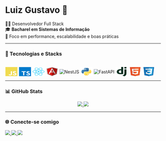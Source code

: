 # Luiz Gustavo 🚀

👨‍💻 Desenvolvedor Full Stack  
🎓 **Bacharel em Sistemas de Informação**  
📍 Foco em performance, escalabilidade e boas práticas  

---

### 🚧 Tecnologias e Stacks

<div style="display: inline_block"><br>
  <img align="center" title="JavaScript" alt="JavaScript" height="30" width="40" src="https://raw.githubusercontent.com/devicons/devicon/master/icons/javascript/javascript-plain.svg">
  <img align="center" title="TypeScript" alt="TypeScript" height="30" width="40" src="https://raw.githubusercontent.com/devicons/devicon/master/icons/typescript/typescript-plain.svg">
  <img align="center" title="React" alt="React" height="30" width="40" src="https://raw.githubusercontent.com/devicons/devicon/master/icons/react/react-original.svg">
  <img align="center" title="Angular" alt="Angular" height="30" width="40" src="https://raw.githubusercontent.com/devicons/devicon/master/icons/angularjs/angularjs-original.svg">
  <img align="center" title="NestJS" alt="NestJS" height="30" width="40" src="https://nestjs.com/img/logo-small.svg">
  <img align="center" title="Python" alt="Python" height="30" width="40" src="https://raw.githubusercontent.com/devicons/devicon/master/icons/python/python-original.svg">
  <img align="center" title="FastAPI" alt="FastAPI" height="30" width="40" src="https://cdn.jsdelivr.net/gh/devicons/devicon/icons/fastapi/fastapi-original.svg">
  <img align="center" title="Django" alt="Django" height="30" width="40" src="https://raw.githubusercontent.com/devicons/devicon/master/icons/django/django-plain.svg">
  <img align="center" title="HTML5" alt="HTML5" height="30" width="40" src="https://raw.githubusercontent.com/devicons/devicon/master/icons/html5/html5-original.svg">
  <img align="center" title="CSS3" alt="CSS3" height="30" width="40" src="https://raw.githubusercontent.com/devicons/devicon/master/icons/css3/css3-original.svg">
</div>

---

### 📊 GitHub Stats

<div align="center">
  <a href="https://github.com/limahgustavo">
    <img height="180em" src="[https://github-readme-stats.vercel.app/api?username=limahgustavo&show_icons=true&theme=dark&include_all_commits=true&count_private=true](https://github-readme-stats-limahgustavo.vercel.app/api?username=limahgustavo&show_icons=true&theme=dark&count_private=true
)"/>
    <img height="180em" src="https://github-readme-stats.vercel.app/api/top-langs/?username=limahgustavo&layout=compact&langs_count=7&theme=dark"/>
  </a>
</div>

---

### 🌐 Conecte-se comigo

<div>
  <a href="https://www.instagram.com/limahgustavo/" target="_blank">
    <img src="https://img.shields.io/badge/-Instagram-%23E4405F?style=for-the-badge&logo=instagram&logoColor=white">
  </a>
  <a href="mailto:gustavo.limafgz@gmail.com">
    <img src="https://img.shields.io/badge/Gmail-%2312100E.svg?style=for-the-badge&logo=gmail&logoColor=white">
  </a>
  <a href="https://www.linkedin.com/in/luiz-gustavo-santos-carioca-1a3937206/" target="_blank">
    <img src="https://img.shields.io/badge/LinkedIn-%230077B5?style=for-the-badge&logo=linkedin&logoColor=white">
  </a>
</div>
